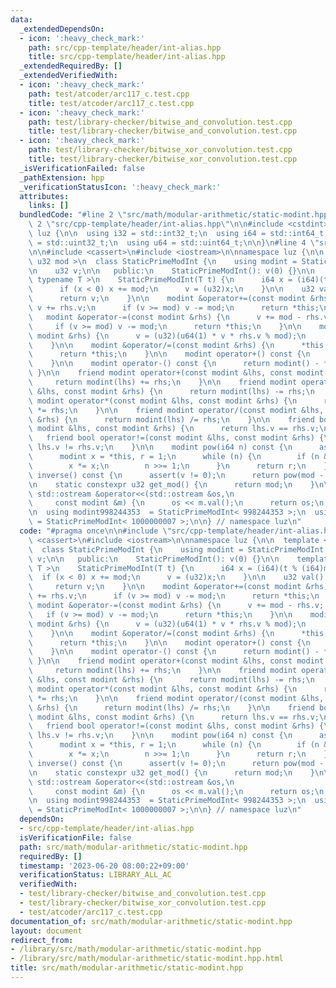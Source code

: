 ```yaml
---
data:
  _extendedDependsOn:
  - icon: ':heavy_check_mark:'
    path: src/cpp-template/header/int-alias.hpp
    title: src/cpp-template/header/int-alias.hpp
  _extendedRequiredBy: []
  _extendedVerifiedWith:
  - icon: ':heavy_check_mark:'
    path: test/atcoder/arc117_c.test.cpp
    title: test/atcoder/arc117_c.test.cpp
  - icon: ':heavy_check_mark:'
    path: test/library-checker/bitwise_and_convolution.test.cpp
    title: test/library-checker/bitwise_and_convolution.test.cpp
  - icon: ':heavy_check_mark:'
    path: test/library-checker/bitwise_xor_convolution.test.cpp
    title: test/library-checker/bitwise_xor_convolution.test.cpp
  _isVerificationFailed: false
  _pathExtension: hpp
  _verificationStatusIcon: ':heavy_check_mark:'
  attributes:
    links: []
  bundledCode: "#line 2 \"src/math/modular-arithmetic/static-modint.hpp\"\n\n#line\
    \ 2 \"src/cpp-template/header/int-alias.hpp\"\n\n#include <cstdint>\n\nnamespace\
    \ luz {\n\n  using i32 = std::int32_t;\n  using i64 = std::int64_t;\n  using u32\
    \ = std::uint32_t;\n  using u64 = std::uint64_t;\n\n}\n#line 4 \"src/math/modular-arithmetic/static-modint.hpp\"\
    \n\n#include <cassert>\n#include <iostream>\n\nnamespace luz {\n\n  template <\
    \ u32 mod >\n  class StaticPrimeModInt {\n    using modint = StaticPrimeModInt;\n\
    \n    u32 v;\n\n   public:\n    StaticPrimeModInt(): v(0) {}\n\n    template <\
    \ typename T >\n    StaticPrimeModInt(T t) {\n      i64 x = (i64)(t % (i64)mod);\n\
    \      if (x < 0) x += mod;\n      v = (u32)x;\n    }\n\n    u32 val() const {\n\
    \      return v;\n    }\n\n    modint &operator+=(const modint &rhs) {\n     \
    \ v += rhs.v;\n      if (v >= mod) v -= mod;\n      return *this;\n    }\n\n \
    \   modint &operator-=(const modint &rhs) {\n      v += mod - rhs.v; // <-\n \
    \     if (v >= mod) v -= mod;\n      return *this;\n    }\n\n    modint &operator*=(const\
    \ modint &rhs) {\n      v = (u32)(u64(1) * v * rhs.v % mod);\n      return *this;\n\
    \    }\n\n    modint &operator/=(const modint &rhs) {\n      *this *= rhs.inverse();\n\
    \      return *this;\n    }\n\n    modint operator+() const {\n      return *this;\n\
    \    }\n\n    modint operator-() const {\n      return modint() - *this;\n   \
    \ }\n\n    friend modint operator+(const modint &lhs, const modint &rhs) {\n \
    \     return modint(lhs) += rhs;\n    }\n\n    friend modint operator-(const modint\
    \ &lhs, const modint &rhs) {\n      return modint(lhs) -= rhs;\n    }\n\n    friend\
    \ modint operator*(const modint &lhs, const modint &rhs) {\n      return modint(lhs)\
    \ *= rhs;\n    }\n\n    friend modint operator/(const modint &lhs, const modint\
    \ &rhs) {\n      return modint(lhs) /= rhs;\n    }\n\n    friend bool operator==(const\
    \ modint &lhs, const modint &rhs) {\n      return lhs.v == rhs.v;\n    }\n\n \
    \   friend bool operator!=(const modint &lhs, const modint &rhs) {\n      return\
    \ lhs.v != rhs.v;\n    }\n\n    modint pow(i64 n) const {\n      assert(0 <= n);\n\
    \      modint x = *this, r = 1;\n      while (n) {\n        if (n & 1) r *= x;\n\
    \        x *= x;\n        n >>= 1;\n      }\n      return r;\n    }\n\n    modint\
    \ inverse() const {\n      assert(v != 0);\n      return pow(mod - 2);\n    }\n\
    \n    static constexpr u32 get_mod() {\n      return mod;\n    }\n\n    friend\
    \ std::ostream &operator<<(std::ostream &os,\n                               \
    \     const modint &m) {\n      os << m.val();\n      return os;\n    }\n  };\n\
    \n  using modint998244353  = StaticPrimeModInt< 998244353 >;\n  using modint1000000007\
    \ = StaticPrimeModInt< 1000000007 >;\n\n} // namespace luz\n"
  code: "#pragma once\n\n#include \"src/cpp-template/header/int-alias.hpp\"\n\n#include\
    \ <cassert>\n#include <iostream>\n\nnamespace luz {\n\n  template < u32 mod >\n\
    \  class StaticPrimeModInt {\n    using modint = StaticPrimeModInt;\n\n    u32\
    \ v;\n\n   public:\n    StaticPrimeModInt(): v(0) {}\n\n    template < typename\
    \ T >\n    StaticPrimeModInt(T t) {\n      i64 x = (i64)(t % (i64)mod);\n    \
    \  if (x < 0) x += mod;\n      v = (u32)x;\n    }\n\n    u32 val() const {\n \
    \     return v;\n    }\n\n    modint &operator+=(const modint &rhs) {\n      v\
    \ += rhs.v;\n      if (v >= mod) v -= mod;\n      return *this;\n    }\n\n   \
    \ modint &operator-=(const modint &rhs) {\n      v += mod - rhs.v; // <-\n   \
    \   if (v >= mod) v -= mod;\n      return *this;\n    }\n\n    modint &operator*=(const\
    \ modint &rhs) {\n      v = (u32)(u64(1) * v * rhs.v % mod);\n      return *this;\n\
    \    }\n\n    modint &operator/=(const modint &rhs) {\n      *this *= rhs.inverse();\n\
    \      return *this;\n    }\n\n    modint operator+() const {\n      return *this;\n\
    \    }\n\n    modint operator-() const {\n      return modint() - *this;\n   \
    \ }\n\n    friend modint operator+(const modint &lhs, const modint &rhs) {\n \
    \     return modint(lhs) += rhs;\n    }\n\n    friend modint operator-(const modint\
    \ &lhs, const modint &rhs) {\n      return modint(lhs) -= rhs;\n    }\n\n    friend\
    \ modint operator*(const modint &lhs, const modint &rhs) {\n      return modint(lhs)\
    \ *= rhs;\n    }\n\n    friend modint operator/(const modint &lhs, const modint\
    \ &rhs) {\n      return modint(lhs) /= rhs;\n    }\n\n    friend bool operator==(const\
    \ modint &lhs, const modint &rhs) {\n      return lhs.v == rhs.v;\n    }\n\n \
    \   friend bool operator!=(const modint &lhs, const modint &rhs) {\n      return\
    \ lhs.v != rhs.v;\n    }\n\n    modint pow(i64 n) const {\n      assert(0 <= n);\n\
    \      modint x = *this, r = 1;\n      while (n) {\n        if (n & 1) r *= x;\n\
    \        x *= x;\n        n >>= 1;\n      }\n      return r;\n    }\n\n    modint\
    \ inverse() const {\n      assert(v != 0);\n      return pow(mod - 2);\n    }\n\
    \n    static constexpr u32 get_mod() {\n      return mod;\n    }\n\n    friend\
    \ std::ostream &operator<<(std::ostream &os,\n                               \
    \     const modint &m) {\n      os << m.val();\n      return os;\n    }\n  };\n\
    \n  using modint998244353  = StaticPrimeModInt< 998244353 >;\n  using modint1000000007\
    \ = StaticPrimeModInt< 1000000007 >;\n\n} // namespace luz\n"
  dependsOn:
  - src/cpp-template/header/int-alias.hpp
  isVerificationFile: false
  path: src/math/modular-arithmetic/static-modint.hpp
  requiredBy: []
  timestamp: '2023-06-20 08:00:22+09:00'
  verificationStatus: LIBRARY_ALL_AC
  verifiedWith:
  - test/library-checker/bitwise_and_convolution.test.cpp
  - test/library-checker/bitwise_xor_convolution.test.cpp
  - test/atcoder/arc117_c.test.cpp
documentation_of: src/math/modular-arithmetic/static-modint.hpp
layout: document
redirect_from:
- /library/src/math/modular-arithmetic/static-modint.hpp
- /library/src/math/modular-arithmetic/static-modint.hpp.html
title: src/math/modular-arithmetic/static-modint.hpp
---
```

